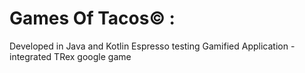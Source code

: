 # Games Of Tacos© :

Developed in Java and Kotlin 
Espresso testing
Gamified Application - integrated TRex google game
